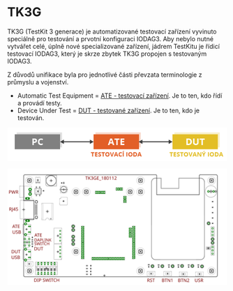 # TK3G

TK3G \(TestKit 3 generace\) je automatizované testovací zařízení vyvinuto speciálně pro testování a prvotní konfiguraci IODAG3. Aby nebylo nutné vytvářet celé, úplně nové specializované zařízení, jádrem TestKitu je řídicí testovací IODAG3, který je skrze zbytek TK3G propojen s testovaným IODAG3.

Z důvodů unifikace byla pro jednotlivé části převzata terminologie z průmyslu a vojenství.

* Automatic Test Equipment = [ATE - testovací zařízení](https://en.wikipedia.org/wiki/Automatic_test_equipment). Je to ten, kdo řídí a provádí testy.
* Device Under Test = [DUT - testované zařízení](https://en.wikipedia.org/wiki/Device_under_test). Je to ten, kdo je testován.

![](../../../.gitbook/assets/tk3g.png)





![](../../../.gitbook/assets/garfield_layout.svg)

